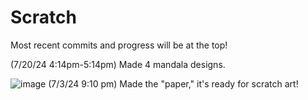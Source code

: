 # Scratch
Most recent commits and progress will be at the top!

(7/20/24 4:14pm-5:14pm) Made 4 mandala designs.

  
![image](https://github.com/coraljellyfish/scratch-art/assets/174503243/4925043b-e8d8-4b76-bddb-adc694bb7db9)
(7/3/24 9:10 pm) Made the "paper," it's ready for scratch art!

